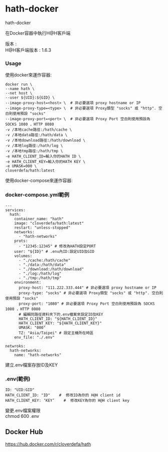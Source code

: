 # hath-docker

hath-docker

在Docker容器中執行H@H客戶端

版本 :  
H@H客戶端版本 : 1.6.3

### Usage

使用docker來運作容器:

```
docker run \
--name hath \
--net host \
--user ${UID}:${GID} \
--image-proxy-host=<host> \  # 非必要選項 proxy hostname or IP
--image-proxy-type=<type> \  # 非必要選項 Proxy類型 "socks" 或 "http". 空白則使用預設 "socks"
--image-proxy-port=<port> \  # 非必要選項 Proxy Port 空白則使用預設為 SOCKS 1080 ，HTTP 8080
-v /本地cache路徑:/hath/cache \
-v /本地data路徑:/hath/data \
-v /本地download路徑:/hath/download \
-v /本地log路徑:/hath/log \
-v /本地tmp路徑:/hath/tmp \
-e HATH_CLIENT_ID=輸入你的HATH ID \
-e HATH_CLIENT_KEY=輸入你的HATH KEY \
-e UMASK=000 \
cloverdefa/hath:latest
```

使用docker-compose來運作容器:

### docker-compose.yml範例

```
---
services:
  hath:
    container_name: "hath"
    image: "cloverdefa/hath:latest"
    restart: "unless-stopped"
    networks:
      - "hath-networks"
    prots:
      - "12345:12345" # 修改為HATH設定PORT
    user: "${ID}" # .env內ID:設定UID及GID
    volumes:
      - "./cache:/hath/cache"
      - "./data:/hath/data"
      - "./download:/hath/download"
      - "./log:/hath/log"
      - "./tmp:/hath/tmp"
    environment:
      proxy-host: "111.222.333.444" # 非必要選項 proxy hostname or IP
      proxy-type: "socks" # 非必要選項 Proxy類型 "socks" 或 "http". 空白則使用預設 "socks"
      proxy-port: "1080" # 非必要選項 Proxy Port 空白則使用預設為 SOCKS 1080 ，HTTP 8080
      # 編輯同路徑資料夾下的.env檔案來設定ID及KEY
      HATH_CLIENT_ID: "${HATH_CLIENT_ID}"
      HATH_CLIENT_KEY: "${HATH_CLIENT_KEY}"
      UMASK: "000"
      TZ: "Asia/Taipei" # 設定主機所在時區
    env_file: "./.env"

netwroks:
  hath-networks:
    name: "hath-networks"
```

建立.env檔案存放ID及KEY

### .env(範例)

```
ID: "UID:GID"
HATH_CLIENT_ID: "ID"    #  修改ID為你的 H@H client id
HATH_CLIENT_KEY: ‘KEY’    #  修改KEY為你的 H@H client key
```

變更.env檔案權限  
chmod 600 .env

## Docker Hub

https://hub.docker.com/r/cloverdefa/hath
